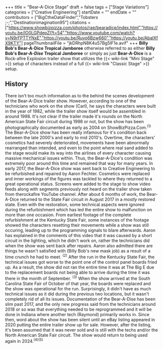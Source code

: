 +++
title = "Bear-A-Dice Stage"
draft = false
tags = ["Stage Variations"]
categories = ["Creative Engineering"]
startDate = ""
endDate = ""
contributors = ["BigCtheDataFinder","Tobsters ;-;","Destinationimagination95"]
citations = ["https://www.showbizpizza.com/photos/rae/bearadice/index.html","https://youtu.be/IO0LGPdepZI?t=54","https://www.youtube.com/watch?v=N9rFPTTYNxE","https://youtu.be/Ruvo6Bzw660","https://youtu.be/AbalXfX9KTY"]
pageThumbnailFile = "jkDRhpN8K4u57Bg5IF1e.avif"
+++
**Billy Bob's Bear-A-Dice Tropical Jamboree** otherwise referred to as either **Billy Bob's Bear-A-*Dise* Tropical Jamboree** or simply as just **Bear-A-Dice** is a Rock-afire Explosion trailer show that utilizes the {{< wiki-link "Mini Stage" >}} setup of characters instead of a full {{< wiki-link "Classic Stage" >}} setup.

## History

There isn't too much information as to the behind the scenes development of the Bear-A-Dice trailer show. However, according to one of the technicians who work on the show (Carl), he says the characters were built in the year of 1982, while the trailer show itself would be assembled in around 1998. It's not clear if the trailer made it's rounds on the North American State Fair circuit during 1998 or not, but the show has been photographically documented as early as 2004 on ShowBizPizza.Com.<sup>(1)</sup>
The Bear-A-Dice show has been really infamous for it's condition back between the late 2000's and early to mid 2010's. Overtime, the characters' cosmetics had severely deteriorated, movements have been abnormally rearranged than intended, and even to the point where real sand added to the stage would make its way into the airlines of every character causing massive mechanical issues within. Thus, the Bear-A-Dice's condition was extremely poor around this time and remained that way for many years.
In early 2017, the Bear-A-Dice show was sent back to Creative Engineering to be refurbished and repaired by Aaron Fechter. Cosmetics were replaced and inner workings of the figures was tackled to where they returned to a great operational status. Screens were added to the stage to show video feeds along with segments previously not heard on the trailer show taken from therockafire YouTube channel. After about 6 months of work, the Bear-A-Dice returned to the State Fair circuit in August 2017 in a *mostly* restored state.
Even with the restoration, some technical aspects were ignored during the refurbishment which has led the entire show to malfunction on more than one occasion. From earliest footage of the complete refurbishment at the Kentucky State Fair, some instances of the footage showed the characters resetting their movements while a show was still occuring, leading up to the programming signals to blare afterwards. Aaron has explained in the comments of this video that it was caused by a short circuit in the lighting, which he didn't work on, rather the technicians did when the show was sent back after repairs. Aaron also admitted there are things he wasn't satisfied with (Billy Bob's new mask job) as a result of a time crunch he had to meet. <sup>(2)</sup>
After the run in the Kentucky State Fair, the technical issues got worse to the point one of the control panel boards fried up. As a result, the show did not ran the entire time it was at The Big E due to the replacement boards not being able to arrive during the time it was there in the month of September. <sup>(3)</sup> When the show arrived at the South Carolina State Fair of October of that year, the boards were replaced and the show was operational for the run. Surprisingly, it didn't have as much technical issues as it did during the previous two locations, but it wasn't completely rid of all its issues.
Documentation of the Bear-A-Dise has been slim past 2017, and the only new progress said from the technicians around 2018 or so was that everything needed to be reprogrammed and it will be done in Indiana where another tech (Raymond) primarily works in. Since then, word about the show has been silent until an eBay listing appeared in 2020 putting the entire trailer show up for sale. However, after the listing, it's been assumed that it was never sold and is still with the techs and/or the North American State Fair circuit. The show would return to being used again in 2024.<sup>(4)(5)</sup>
